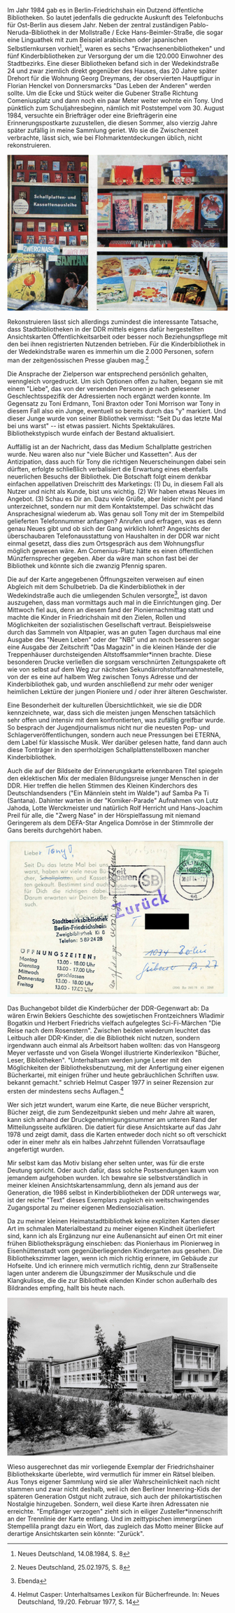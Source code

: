 Im Jahr 1984 gab es in Berlin-Friedrichshain ein Dutzend öffentliche
Bibliotheken. So lautet jedenfalls die gedruckte Auskunft des
Telefonbuchs für Ost-Berlin aus diesem Jahr. Neben der zentral
zuständigen Pablo-Neruda-Bibliothek in der Mollstraße / Ecke
Hans-Beimler-Straße, die sogar eine Linguathek mit zum Beispiel
arabischen oder japanischen Selbstlernkursen vorhielt[^1], waren es
sechs "Erwachsenenbibliotheken" und fünf Kinderbibliotheken zur
Versorgung der um die 120.000 Einwohner des Stadtbezirks. Eine dieser
Bibliotheken befand sich in der Wedekindstraße 24 und zwar ziemlich
direkt gegenüber des Hauses, das 20 Jahre später Drehort für die Wohnung
Georg Dreymans, der observierten Hauptfigur in Florian Henckel von
Donnersmarcks "Das Leben der Anderen" werden sollte. Um die Ecke und
Stück weiter die Gubener Straße Richtung Comeniusplatz und dann noch ein
paar Meter weiter wohnte ein Tony. Und pünktlich zum Schuljahresbeginn,
nämlich mit Poststempel vom 30. August 1984, versuchte ein Briefträger
oder eine Briefträgerin eine Erinnerungspostkarte zuzustellen, die
diesen Sommer, also vierzig Jahre später zufällig in meine Sammlung
geriet. Wo sie die Zwischenzeit verbrachte, lässt sich, wie bei
Flohmarktentdeckungen üblich, nicht rekonstruieren.

![Ansichtskarte der Stadtbezirksbibliothek Berlin-Friedrichshain. ((204) Bp 260/78 65 3268)](img/abb1.jpg)

Rekonstruieren lässt sich allerdings zumindest die interessante
Tatsache, dass Stadtbibliotheken in der DDR mittels eigens dafür
hergestellten Ansichtskarten Öffentlichkeitsarbeit oder besser noch
Beziehungspflege mit den bei ihnen registrierten Nutzenden betrieben.
Für die Kinderbibliothek in der Wedekindstraße waren es immerhin um die
2.000 Personen, sofern man der zeitgenössischen Presse glauben mag.[^2]

Die Ansprache der Zielperson war entsprechend persönlich gehalten,
wenngleich vorgedruckt. Um sich Optionen offen zu halten, begann sie mit
einem "Liebe", das von der versenden Personen je nach gelesener
Geschlechtsspezifik der Adressierten noch ergänzt werden konnte. Im
Gegensatz zu Toni Erdmann, Toni Braxton oder Toni Morrison war Tony in
diesem Fall also ein Junge, eventuell so bereits durch das "y" markiert.
Und dieser Junge wurde von seiner Bibliothek vermisst: "Seit Du das
letzte Mal bei uns warst" -- ist etwas passiert. Nichts Spektakuläres.
Bibliothekstypisch wurde einfach der Bestand aktualisiert.

Auffällig ist an der Nachricht, dass das Medium Schallplatte gestrichen
wurde. Neu waren also nur "viele Bücher und Kassetten". Aus der
Antizipation, dass auch für Tony die richtigen Neuerscheinungen dabei
sein dürften, erfolgte schließlich verbalisiert die Erwartung eines
ebenfalls neuerlichen Besuchs der Bibliothek. Die Botschaft folgt einem
denkbar einfachen appellativen Dreischritt des Marketings: (1) Du, in
diesem Fall als Nutzer und nicht als Kunde, bist uns wichtig. (2) Wir
haben etwas Neues im Angebot. (3) Schau es Dir an. Dazu viele Grüße,
aber leider nicht per Hand unterzeichnet, sondern nur mit dem
Kontaktstempel. Das schwächt das Ansprachesignal wiederum ab. Was genau
soll Tony mit der im Stempelbild gelieferten Telefonnummer anfangen?
Anrufen und erfragen, was es denn genau Neues gibt und ob sich der Gang
wirklich lohnt? Angesichts der überschaubaren Telefonausstattung von
Haushalten in der DDR war nicht einmal gesetzt, dass dies zum
Ortsgespräch aus dem Wohnungsflur möglich gewesen wäre. Am
Comenius-Platz hätte es einen öffentlichen Münzfernsprecher gegeben.
Aber da wäre man schon fast bei der Bibliothek und könnte sich die
zwanzig Pfennig sparen.

Die auf der Karte angegebenen Öffnungszeiten verweisen auf einen
Abgleich mit dem Schulbetrieb. Da die Kinderbibliothek in der
Wedekindstraße auch die umliegenden Schulen versorgte[^3], ist davon
auszugehen, dass man vormittags auch mal in die Einrichtungen ging. Der
Mittwoch fiel aus, denn an diesem fand der Pioniernachmittag statt und
machte die Kinder in Friedrichshain mit den Zielen, Rollen und
Möglichkeiten der sozialistischen Gesellschaft vertraut. Beispielsweise
durch das Sammeln von Altpapier, was an guten Tagen durchaus mal eine
Ausgabe des "Neuen Leben" oder der "NBI" und an noch besseren sogar eine
Ausgabe der Zeitschrift "Das Magazin" in die kleinen Hände der die
Treppenhäuser durchsteigenden Altstoffsammler\*innen brachte. Diese
besonderen Drucke verließen die sorgsam verschnürten Zeitungspakete oft
wie von selbst auf dem Weg zur nächsten Sekundärrohstoffannahmestelle,
von der es eine auf halbem Weg zwischen Tonys Adresse und der
Kinderbibliothek gab, und wurden anschließend zur mehr oder weniger
heimlichen Lektüre der jungen Pioniere und / oder ihrer älteren
Geschwister.

Eine Besonderheit der kulturellen Übersichtlichkeit, wie sie die DDR
kennzeichnete, war, dass sich die meisten jungen Menschen tatsächlich
sehr offen und intensiv mit dem konfrontierten, was zufällig greifbar
wurde. So besprach der Jugendjournalismus nicht nur die neuesten Pop-
und Schlagerveröffentlichungen, sondern auch neue Pressungen bei ETERNA,
dem Label für klassische Musik. Wer darüber gelesen hatte, fand dann
auch diese Tonträger in den sperrholzigen Schallplattenstellboxen
mancher Kinderbibliothek.

Auch die auf der Bildseite der Erinnerungskarte erkennbaren Titel
spiegeln den eklektischen Mix der medialen Bildungsreise junger Menschen
in der DDR. Hier treffen die hellen Stimmen des Kleinen Kinderchors des
Deutschlandsenders ("Ein Männlein steht im Walde") auf Samba Pa Ti
(Santana). Dahinter warten in der "Komiker-Parade" Aufnahmen von Lutz
Jahoda, Lotte Werckmeister und natürlich Rolf Herricht und Hans-Joachim
Preil für alle, die "Zwerg Nase" in der Hörspielfassung mit niemand
Geringerem als dem DEFA-Star Angelica Domröse in der Stimmrolle der Gans
bereits durchgehört haben.

![Ansichtskarte der Stadtbezirksbibliothek Berlin-Friedrichshain. ((204) Bp 260/78 65 3268)](img/abb2.jpg)

Das Buchangebot bildet die Kinderbücher der DDR-Gegenwart ab: Da wären
Erwin Bekiers Geschichte des sowjetischen Frontzeichners Wladimir
Bogatkin und Herbert Friedrichs vielfach aufgelegtes Sci-Fi-Märchen "Die
Reise nach dem Rosenstern". Zwischen beiden wiederum leuchtet das
Leitbuch aller DDR-Kinder, die die Bibliothek nicht nutzen, sondern
irgendwann auch einmal als Arbeitsort haben wollten: das von Hansgeorg
Meyer verfasste und von Gisela Wongel illustrierte Kinderlexikon
"Bücher, Leser, Bibliotheken". "Unterhaltsam werden junge Leser mit den
Möglichkeiten der Bibliotheksbenutzung, mit der Anfertigung einer
eigenen Bücherkartei, mit einigen früher und heute gebräuchlichen
Schriften usw. bekannt gemacht." schrieb Helmut Casper 1977 in seiner
Rezension zur ersten der mindestens sechs Auflagen.[^4]

Wer sich jetzt wundert, warum eine Karte, die neue Bücher verspricht,
Bücher zeigt, die zum Sendezeitpunkt sieben und mehr Jahre alt waren,
kann sich anhand der Druckgenehmigungsnummer am unteren Rand der
Mitteilungsseite aufklären. Die datiert für diese Ansichtskarte auf das
Jahr 1978 und zeigt damit, dass die Karten entweder doch nicht so oft
verschickt oder in einer mehr als ein halbes Jahrzehnt füllenden
Vorratsauflage angefertigt wurden.

Mir selbst kam das Motiv bislang eher selten unter, was für die erste
Deutung spricht. Oder auch dafür, dass solche Postsendungen kaum von
jemandem aufgehoben wurden. Ich bewahre sie selbstverständlich in meiner
kleinen Ansichtskartensammlung, denn als jemand aus der Generation, die
1986 selbst in Kinderbibliotheken der DDR unterwegs war, ist der reiche
"Text" dieses Exemplars zugleich ein weitschwingendes Zugangsportal zu
meiner eigenen Mediensozialisation.

Da zu meiner kleinen Heimatstadtbibliothek keine expliziten Karten
dieser Art im schmalen Materialbestand zu meiner eigenen Kindheit
überliefert sind, kann ich als Ergänzung nur eine Außenansicht auf einen
Ort mit einer frühen Bibliotheksprägung einschieben: das Pionierhaus im
Pionierweg in Eisenhüttenstadt vom gegenüberliegenden Kindergarten aus
gesehen. Die Bibliothekszimmer lagen, wenn ich mich richtig erinnere, im
Gebäude zur Hofseite. Und ich erinnere mich vermutlich richtig, denn zur
Straßenseite lagen unter anderem die Übungszimmer der Musikschule und
die Klangkulisse, die die zur Bibliothek eilenden Kinder schon außerhalb
des Bildrandes empfing, hallt bis heute nach.

![Ansichtskarte: Eisenhüttenstadt. Schule-Pionierhaus. Am Pionierweg. Berlin: Graphokopie H. Sander KG, 1071 Berlin (B 8/68 Best.-Nr. B 2759). 1968](img/abb3.jpg)

Wieso ausgerechnet das mir vorliegende Exemplar der Friedrichshainer
Bibliothekskarte überlebte, wird vermutlich für immer ein Rätsel
bleiben. Aus Tonys eigener Sammlung wird sie aller Wahrscheinlichkeit
nach nicht stammen und zwar nicht deshalb, weil ich den Berliner
Innenring-Kids der späteren Generation Ostgut nicht zutraue, sich auch
der philokartistischen Nostalgie hinzugeben. Sondern, weil diese Karte
ihren Adressaten nie erreichte. "Empfänger verzogen" zieht sich in
eiliger Zusteller\*innenschrift an der Trennlinie der Karte entlang. Und
im zeittypischen immergrünen Stempellila prangt dazu ein Wort, das
zugleich das Motto meiner Blicke auf derartige Ansichtskarten sein
könnte: "Zurück".

[^1]: Neues Deutschland, 14.08.1984, S. 8

[^2]: Neues Deutschland, 25.02.1975, S. 8

[^3]: Ebenda

[^4]: Helmut Casper: Unterhaltsames Lexikon für Bücherfreunde. In: Neues
    Deutschland, 19./20. Februar 1977, S. 14
